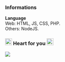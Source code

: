 ### Informations
**Language** <br>
Web: HTML, JS, CSS, PHP. <br>
Others: NodeJS.
### <a href="/#?tab=overview" target="_blank"><img src="https://github.com/newlynameds/newlynameds/blob/master/images/crystal.green.png?raw=true" width="22px"></a> Heart for you <a href="/#?tab=overview" target="_blank"><img src="https://github.com/newlynameds/newlynameds/blob/master/images/crystal.red.png?raw=true" width="22px"></a>
<a href="https://allmylinks.com/newly" target="_blank"><img src="https://discord.c99.nl/widget/theme-2/637228770541043733.png"></a>
